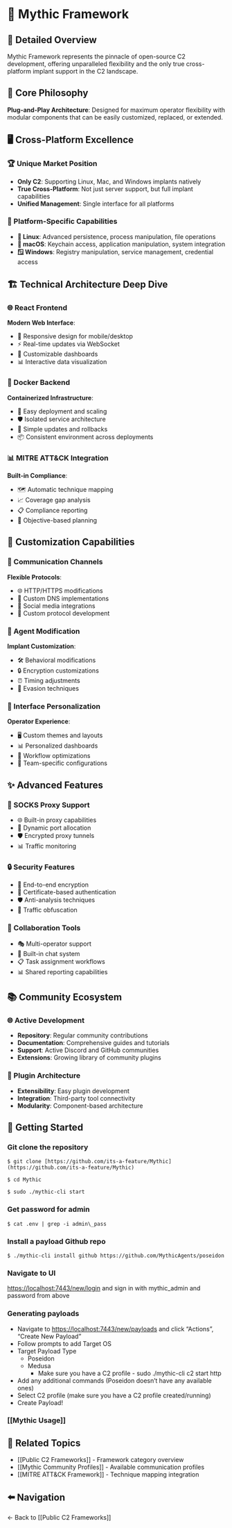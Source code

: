 # 🔮 Mythic Framework

## 📖 Detailed Overview
Mythic Framework represents the pinnacle of open-source C2 development, offering unparalleled flexibility and the only true cross-platform implant support in the C2 landscape.

## 🌟 Core Philosophy
**Plug-and-Play Architecture**: Designed for maximum operator flexibility with modular components that can be easily customized, replaced, or extended.

## 🖥️ Cross-Platform Excellence

### 🏆 Unique Market Position
- **Only C2**: Supporting Linux, Mac, and Windows implants natively
- **True Cross-Platform**: Not just server support, but full implant capabilities
- **Unified Management**: Single interface for all platforms

### 🎯 Platform-Specific Capabilities
- **🐧 Linux**: Advanced persistence, process manipulation, file operations
- **🍎 macOS**: Keychain access, application manipulation, system integration  
- **🪟 Windows**: Registry manipulation, service management, credential access

## 🏗️ Technical Architecture Deep Dive

### 🌐 React Frontend
**Modern Web Interface**:
- 📱 Responsive design for mobile/desktop
- ⚡ Real-time updates via WebSocket
- 🎨 Customizable dashboards
- 📊 Interactive data visualization

### 🐳 Docker Backend
**Containerized Infrastructure**:
- 🔧 Easy deployment and scaling
- 🛡️ Isolated service architecture
- 🔄 Simple updates and rollbacks
- 📦 Consistent environment across deployments

### 📊 MITRE ATT&CK Integration
**Built-in Compliance**:
- 🗺️ Automatic technique mapping
- 📈 Coverage gap analysis
- 📋 Compliance reporting
- 🎯 Objective-based planning

## 🔧 Customization Capabilities

### 📡 Communication Channels
**Flexible Protocols**:
- 🌐 HTTP/HTTPS modifications
- 📡 Custom DNS implementations
- 💬 Social media integrations
- 🔌 Custom protocol development

### 🤖 Agent Modification
**Implant Customization**:
- 🛠️ Behavioral modifications
- 🔒 Encryption customizations
- ⏰ Timing adjustments
- 🥷 Evasion techniques

### 🎨 Interface Personalization
**Operator Experience**:
- 🖥️ Custom themes and layouts
- 📊 Personalized dashboards
- 🔧 Workflow optimizations
- 👥 Team-specific configurations

## ✨ Advanced Features

### 🧦 SOCKS Proxy Support
- 🌐 Built-in proxy capabilities
- 🔄 Dynamic port allocation
- 🛡️ Encrypted proxy tunnels
- 📊 Traffic monitoring

### 🔒 Security Features
- 🔐 End-to-end encryption
- 🔑 Certificate-based authentication
- 🛡️ Anti-analysis techniques
- 🥷 Traffic obfuscation

### 👥 Collaboration Tools
- 🎭 Multi-operator support
- 💬 Built-in chat system
- 📋 Task assignment workflows
- 📊 Shared reporting capabilities

## 📚 Community Ecosystem

### 🌐 Active Development
- **Repository**: Regular community contributions
- **Documentation**: Comprehensive guides and tutorials
- **Support**: Active Discord and GitHub communities
- **Extensions**: Growing library of community plugins

### 🔌 Plugin Architecture
- **Extensibility**: Easy plugin development
- **Integration**: Third-party tool connectivity
- **Modularity**: Component-based architecture

## 🚀 Getting Started
### **Git clone the repository**

```
$ git clone [https://github.com/its-a-feature/Mythic](https://github.com/its-a-feature/Mythic)

$ cd Mythic

$ sudo ./mythic-cli start
```

### Get password for admin

```
$ cat .env | grep -i admin\_pass
```
### Install a payload Github repo

```
$ ./mythic-cli install github https://github.com/MythicAgents/poseidon
```
### Navigate to UI

[https://localhost:7443/new/login](https://localhost:7443/new/login) and sign in with mythic\_admin and password from above

### Generating payloads

* Navigate to [https://localhost:7443/new/payloads](https://localhost:7443/new/payloads) and click “Actions”, “Create New Payload”
* Follow prompts to add Target OS
* Target Payload Type
  * Poseidon
  * Medusa
    * Make sure you have a C2 profile - sudo ./mythic-cli c2 start http
* Add any additional commands (Poseidon doesn’t have any available ones)
* Select C2 profile (make sure you have a C2 profile created/running)
* Create Payload!
### [[Mythic Usage]]

## 🔗 Related Topics
- [[Public C2 Frameworks]] - Framework category overview
- [[Mythic Community Profiles]] - Available communication profiles
- [[MITRE ATT&CK Framework]] - Technique mapping integration

## ⬅️ Navigation
← Back to [[Public C2 Frameworks]]
